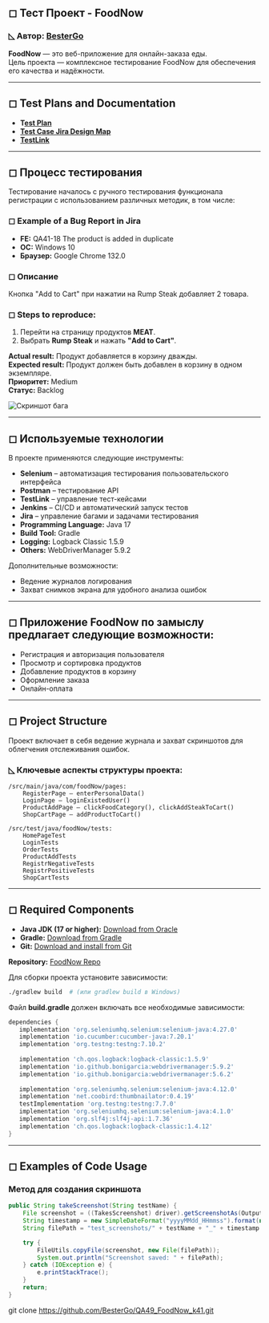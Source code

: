 ## ◻ Тест Проект - FoodNow

### ◺ Автор: [BesterGo](https://github.com/BesterGo/_Igor_Dause)

**FoodNow** — это веб-приложение для онлайн-заказа еды.  
Цель проекта — комплексное тестирование FoodNow для обеспечения его качества и надёжности.

---

## ◻ Test Plans and Documentation

- **T[est Plan](https://github.com/BesterGo/QA49_FoodNow_k41#:~:text=Plans%20and%20Documentation-,Test%20Plan,-Test%20Case%20Jira)**
- **[Test Case Jira Design Map](https://drive.google.com/drive/folders/1aTMI0AoWAmA6JgO98zTVp4MbvKFWaVQj?usp=sharing)**
- **[TestLink](https://testlink.ait-tr.de/index.php)**

---

## ◻ Процесс тестирования

Тестирование началось с ручного тестирования функционала регистрации с использованием различных методик, в том числе:

### ◻ Example of a Bug Report in Jira
- **FE:** QA41-18 The product is added in duplicate
- **ОС:** Windows 10
- **Браузер:** Google Chrome 132.0

### ◻ Описание
Кнопка "Add to Cart" при нажатии на Rump Steak добавляет 2 товара.

### ◻ Steps to reproduce:
1. Перейти на страницу продуктов **MEAT**.
2. Выбрать **Rump Steak** и нажать **"Add to Cart"**.

**Actual result:** Продукт добавляется в корзину дважды.  
**Expected result:** Продукт должен быть добавлен в корзину в одном экземпляре.  
**Приоритет:** Medium  
**Статус:** Backlog

![Скриншот бага](Снимок%20экрана%202025-01-31%20193949.jpg)

---

## ◻ Используемые технологии

В проекте применяются следующие инструменты:

- **Selenium** – автоматизация тестирования пользовательского интерфейса
- **Postman** – тестирование API
- **TestLink** – управление тест-кейсами
- **Jenkins** – CI/CD и автоматический запуск тестов
- **Jira** – управление багами и задачами тестирования
- **Programming Language:** Java 17
- **Build Tool:** Gradle
- **Logging:** Logback Classic 1.5.9
- **Others:** WebDriverManager 5.9.2

Дополнительные возможности:
- Ведение журналов логирования
- Захват снимков экрана для удобного анализа ошибок

---

## ◻ Приложение FoodNow по замыслу предлагает следующие возможности:

- Регистрация и авторизация пользователя
- Просмотр и сортировка продуктов
- Добавление продуктов в корзину
- Оформление заказа
- Онлайн-оплата

---

## ◻ Project Structure

Проект включает в себя ведение журнала и захват скриншотов для облегчения отслеживания ошибок.

### ◺ Ключевые аспекты структуры проекта:

```
/src/main/java/com/foodNow/pages:
    RegisterPage – enterPersonalData()
    LoginPage – loginExistedUser()
    ProductAddPage – clickFoodCategory(), clickAddSteakToCart()
    ShopCartPage – addProductToCart()

/src/test/java/foodNow/tests:
    HomePageTest
    LoginTests
    OrderTests
    ProductAddTests
    RegistrNegativeTests
    RegistrPositiveTests
    ShopCartTests
```

---

## ◻ Required Components

- **Java JDK (17 or higher):** [Download from Oracle](https://www.oracle.com/java/)
- **Gradle:** [Download from Gradle](https://gradle.org/)
- **Git:** [Download and install from Git](https://git-scm.com/)

**Repository:** [FoodNow Repo](https://github.com/BesterGo/QA49_FoodNow_k41.git)

Для сборки проекта установите зависимости:
```sh
./gradlew build  # (или gradlew build в Windows)
```

Файл **build.gradle** должен включать все необходимые зависимости:

```gradle
dependencies {
   implementation 'org.seleniumhq.selenium:selenium-java:4.27.0'
   implementation 'io.cucumber:cucumber-java:7.20.1'
   implementation 'org.testng:testng:7.10.2'
   
   implementation 'ch.qos.logback:logback-classic:1.5.9'
   implementation 'io.github.bonigarcia:webdrivermanager:5.9.2'
   implementation 'io.github.bonigarcia:webdrivermanager:5.6.2'
   
   implementation 'org.seleniumhq.selenium:selenium-java:4.12.0'
   implementation 'net.coobird:thumbnailator:0.4.19'
   testImplementation 'org.testng:testng:7.7.0'
   implementation 'org.seleniumhq.selenium:selenium-java:4.1.0'
   implementation 'org.slf4j:slf4j-api:1.7.36'
   implementation 'ch.qos.logback:logback-classic:1.4.12'
}
```

---

## ◻ Examples of Code Usage

### Метод для создания скриншота
```java
public String takeScreenshot(String testName) {
    File screenshot = ((TakesScreenshot) driver).getScreenshotAs(OutputType.FILE);
    String timestamp = new SimpleDateFormat("yyyyMMdd_HHmmss").format(new Date());
    String filePath = "test_screenshots/" + testName + "_" + timestamp + ".png";

    try {
        FileUtils.copyFile(screenshot, new File(filePath));
        System.out.println("Screenshot saved: " + filePath);
    } catch (IOException e) {
        e.printStackTrace();
    }
    return;
}   
   ```
git clone
https://github.com/BesterGo/QA49_FoodNow_k41.git  
